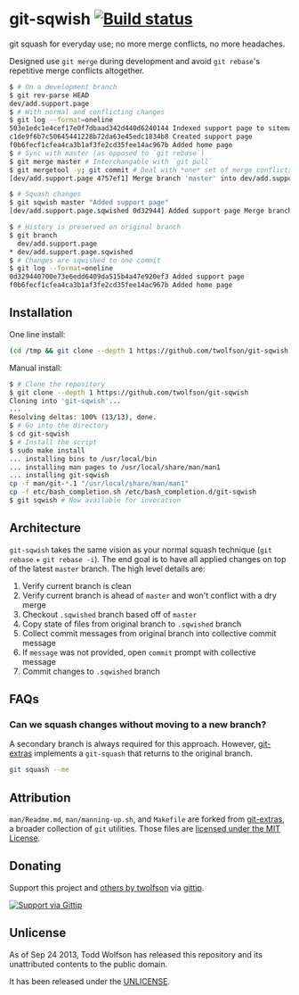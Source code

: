 # git-sqwish [![Build status](https://travis-ci.org/twolfson/git-sqwish.png?branch=master)](https://travis-ci.org/twolfson/git-sqwish)

git squash for everyday use; no more merge conflicts, no more headaches.

Designed use `git merge` during development and avoid `git rebase`'s repetitive merge conflicts altogether.

```bash
$ # On a development branch
$ git rev-parse HEAD
dev/add.support.page
$ # With normal and conflicting changes
$ git log --format=oneline
503e1edc1e4cef17e0f7dbaad342d440d6240144 Indexed support page to sitemap
c1de9f6b7c50645441228b72da63e45edc1834b8 Created support page
f0b6fecf1cfea4ca3b1af3fe2cd35fee14ac967b Added home page
$ # Sync with master (as opposed to `git rebase`)
$ git merge master # Interchangable with `git pull`
$ git mergetool -y; git commit # Deal with *one* set of merge conflicts
[dev/add.support.page 4757ef1] Merge branch 'master' into dev/add.support.page

$ # Squash changes
$ git sqwish master "Added support page"
[dev/add.support.page.sqwished 0d32944] Added support page Merge branch 'master' into dev/add.support.page Indexed support page to sitemap Created support page

$ # History is preserved on original branch
$ git branch
  dev/add.support.page
* dev/add.support.page.sqwished
$ # Changes are sqwished to one commit
$ git log --format=oneline
0d329440700e73e6edd6409da515b4a47e920ef3 Added support page
f0b6fecf1cfea4ca3b1af3fe2cd35fee14ac967b Added home page
```

## Installation
One line install:

```bash
(cd /tmp && git clone --depth 1 https://github.com/twolfson/git-sqwish && cd git-sqwish && sudo make install)
```

Manual install:

```bash
$ # Clone the repository
$ git clone --depth 1 https://github.com/twolfson/git-sqwish
Cloning into 'git-sqwish'...
...
Resolving deltas: 100% (13/13), done.
$ # Go into the directory
$ cd git-sqwish
$ # Install the script
$ sudo make install
... installing bins to /usr/local/bin
... installing man pages to /usr/local/share/man/man1
... installing git-sqwish
cp -f man/git-*.1 "/usr/local/share/man/man1"
cp -f etc/bash_completion.sh /etc/bash_completion.d/git-sqwish
$ git sqwish # Now available for invocation
```

## Architecture
`git-sqwish` takes the same vision as your normal squash technique (`git rebase` + `git rebase -i`). The end goal is to have all applied changes on top of the latest `master` branch. The high level details are:

1. Verify current branch is clean
2. Verify current branch is ahead of `master` and won't conflict with a dry merge
3. Checkout `.sqwished` branch based off of `master`
4. Copy state of files from original branch to `.sqwished` branch
5. Collect commit messages from original branch into collective commit message
6. If `message` was not provided, open `commit` prompt with collective message
7. Commit changes to `.sqwished` branch

## FAQs
### Can we squash changes without moving to a new branch?
A secondary branch is always required for this approach. However, [git-extras][] implements a `git-squash` that returns to the original branch.

```bash
git squash --me
```

## Attribution
`man/Readme.md`, `man/manning-up.sh`, and `Makefile` are forked from [git-extras][], a broader collection of `git` utilities. Those files are [licensed under the MIT License][git-extras-license].

[git-extras]: https://github.com/visionmedia/git-extras
[git-extras-license]: https://github.com/visionmedia/git-extras/blob/a55cc84a1145936535e00153ac4cdd6a1f6812cc/LICENSE

## Donating
Support this project and [others by twolfson][gittip] via [gittip][].

[![Support via Gittip][gittip-badge]][gittip]

[gittip-badge]: https://rawgithub.com/twolfson/gittip-badge/master/dist/gittip.png
[gittip]: https://www.gittip.com/twolfson/

## Unlicense
As of Sep 24 2013, Todd Wolfson has released this repository and its unattributed contents to the public domain.

It has been released under the [UNLICENSE][].

[UNLICENSE]: UNLICENSE
